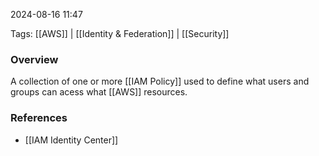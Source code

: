 
2024-08-16 11:47

Tags:  [[AWS]] | [[Identity & Federation]] | [[Security]]

### Overview
A collection of one or more [[IAM Policy]] used to define what users and groups can acess what [[AWS]] resources.


### References
- [[IAM Identity Center]]

